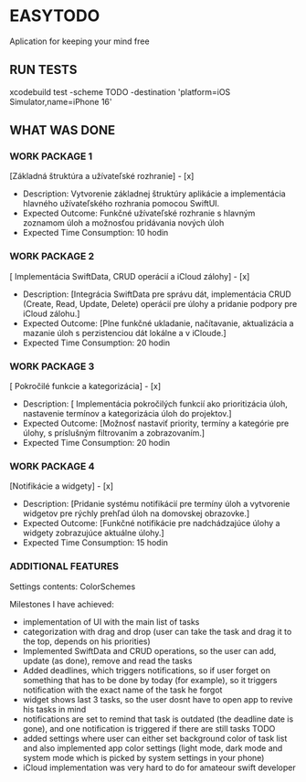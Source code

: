 # EASYTODO
Aplication for keeping your mind free
## RUN TESTS

xcodebuild test -scheme TODO -destination 'platform=iOS Simulator,name=iPhone 16'

## WHAT WAS DONE

### WORK PACKAGE 1
[Základná štruktúra a užívateľské rozhranie] - [x]
-	Description: Vytvorenie základnej štruktúry aplikácie a implementácia hlavného užívateľského rozhrania pomocou SwiftUI.
-	Expected Outcome: Funkčné užívateľské rozhranie s hlavným zoznamom úloh a možnosťou pridávania nových úloh
-	Expected Time Consumption: 10 hodin

### WORK PACKAGE 2
[ Implementácia SwiftData, CRUD operácií a iCloud zálohy] - [x]
-	Description: [Integrácia SwiftData pre správu dát, implementácia CRUD (Create, Read, Update, Delete) operácií pre úlohy a pridanie podpory pre iCloud zálohu.] 
-	Expected Outcome: [Plne funkčné ukladanie, načítavanie, aktualizácia a mazanie úloh s perzistenciou dát lokálne a v iCloude.]
-	Expected Time Consumption: 20 hodin 

### WORK PACKAGE 3
[ Pokročilé funkcie a kategorizácia] - [x]
-	Description: [ Implementácia pokročilých funkcií ako prioritizácia úloh, nastavenie termínov a kategorizácia úloh do projektov.] 
-	Expected Outcome: [Možnosť nastaviť priority, termíny a kategórie pre úlohy, s príslušným filtrovaním a zobrazovaním.]
-	Expected Time Consumption: 20 hodin
### WORK PACKAGE 4
[Notifikácie a widgety] - [x]
-	Description: [Pridanie systému notifikácií pre termíny úloh a vytvorenie widgetov pre rýchly prehľad úloh na domovskej obrazovke.] 
-	Expected Outcome: [Funkčné notifikácie pre nadchádzajúce úlohy a widgety zobrazujúce aktuálne úlohy.]
-	Expected Time Consumption: 15 hodin

### ADDITIONAL FEATURES

Settings contents: ColorSchemes

Milestones I have achieved:
- implementation of UI with the main list of tasks
- categorization with drag and drop (user can take the task and drag it to the top, depends on his priorities)
- Implemented SwiftData and CRUD operations, so the user can add, update (as done), remove and read the tasks
- Added deadlines, which triggers notifications, so if user forget on something that has to be done by today (for example), so it triggers notification with the exact name of the task he forgot
- widget shows last 3 tasks, so the user dosnt have to open app to revive his tasks in mind
- notifications are set to remind that task is outdated (the deadline date is gone), and one notification is triggered if there are still tasks TODO
- added settings where user can either set background color of task list and also implemented app color settings (light mode, dark mode and system mode which is picked by system settings in your phone)
- iCloud implementation was very hard to do for amateour swift developer
